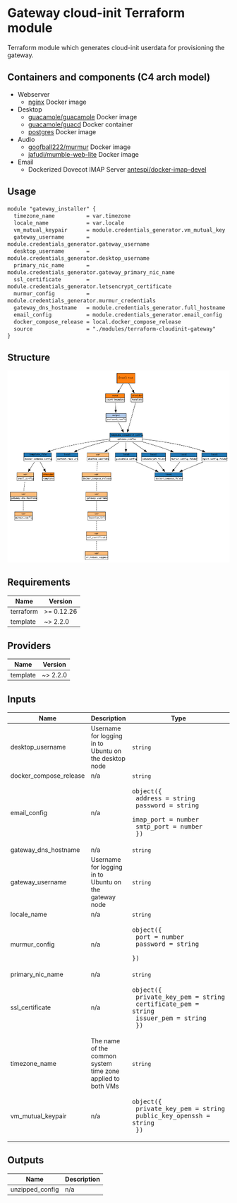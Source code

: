 # Gateway cloud-init Terraform module

Terraform module which generates cloud-init userdata for provisioning the gateway.

## Containers and components (C4 arch model)

- Webserver
  - [nginx](https://docs.nginx.com/nginx/admin-guide/web-server/) Docker image
- Desktop
  - [guacamole/guacamole](https://hub.docker.com/r/guacamole/guacamole) Docker image
  - [guacamole/guacd](https://hub.docker.com/r/guacamole/guacd) Docker container
  - [postgres](https://hub.docker.com/_/postgres) Docker image
- Audio
  - [goofball222/murmur](https://hub.docker.com/r/goofball222/murmur) Docker image
  - [jafudi/mumble-web-lite](https://github.com/jafudi/mumble-web) Docker image
- Email
  - Dockerized Dovecot IMAP Server [antespi/docker-imap-devel](https://hub.docker.com/r/antespi/docker-imap-devel)

## Usage

```hcl
module "gateway_installer" {
  timezone_name          = var.timezone
  locale_name            = var.locale
  vm_mutual_keypair      = module.credentials_generator.vm_mutual_key
  gateway_username       = module.credentials_generator.gateway_username
  desktop_username       = module.credentials_generator.desktop_username
  primary_nic_name       = module.credentials_generator.gateway_primary_nic_name
  ssl_certificate        = module.credentials_generator.letsencrypt_certificate
  murmur_config          = module.credentials_generator.murmur_credentials
  gateway_dns_hostname   = module.credentials_generator.full_hostname
  email_config           = module.credentials_generator.email_config
  docker_compose_release = local.docker_compose_release
  source                 = "./modules/terraform-cloudinit-gateway"
}
```

## Structure

![Visualization of resource dependencies](./documentation/terraform-graph.png "Generated by using the blast-radius tool")

<!-- BEGINNING OF PRE-COMMIT-TERRAFORM DOCS HOOK -->
## Requirements

| Name | Version |
|------|---------|
| terraform | >= 0.12.26 |
| template | ~> 2.2.0 |

## Providers

| Name | Version |
|------|---------|
| template | ~> 2.2.0 |

## Inputs

| Name | Description | Type | Default | Required |
|------|-------------|------|---------|:--------:|
| desktop\_username | Username for logging in to Ubuntu on the desktop node | `string` | n/a | yes |
| docker\_compose\_release | n/a | `string` | n/a | yes |
| email\_config | n/a | <pre>object({<br>    address   = string<br>    password  = string<br>    imap_port = number<br>    smtp_port = number<br>  })</pre> | n/a | yes |
| gateway\_dns\_hostname | n/a | `string` | n/a | yes |
| gateway\_username | Username for logging in to Ubuntu on the gateway node | `string` | n/a | yes |
| locale\_name | n/a | `string` | `"de_DE.UTF-8"` | no |
| murmur\_config | n/a | <pre>object({<br>    port     = number<br>    password = string<br>  })</pre> | n/a | yes |
| primary\_nic\_name | n/a | `string` | n/a | yes |
| ssl\_certificate | n/a | <pre>object({<br>    private_key_pem = string<br>    certificate_pem = string<br>    issuer_pem      = string<br>  })</pre> | n/a | yes |
| timezone\_name | The name of the common system time zone applied to both VMs | `string` | `"Europe/Berlin"` | no |
| vm\_mutual\_keypair | n/a | <pre>object({<br>    private_key_pem    = string<br>    public_key_openssh = string<br>  })</pre> | n/a | yes |

## Outputs

| Name | Description |
|------|-------------|
| unzipped\_config | n/a |

<!-- END OF PRE-COMMIT-TERRAFORM DOCS HOOK -->
